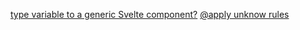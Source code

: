 [type variable to a generic Svelte component?](https://stackoverflow.com/questions/75394828/how-to-pass-type-variable-to-a-generic-svelte-component)
[@apply unknow rules](https://stackoverflow.com/questions/69059757/how-to-use-tailwinds-apply-with-layer-directive-from-a-svelte-component)
